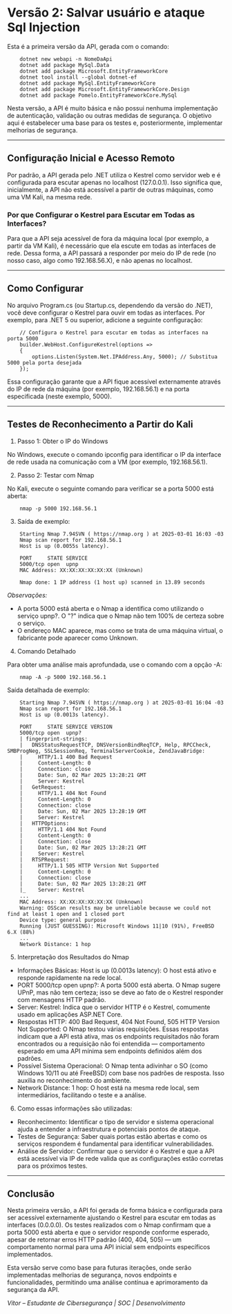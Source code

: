 # Versão 2: Salvar usuário e ataque Sql Injection

Esta é a primeira versão da API, gerada com o comando:

```
    dotnet new webapi -n NomeDaApi
    dotnet add package MySql.Data
    dotnet add package Microsoft.EntityFrameworkCore
    dotnet tool install --global dotnet-ef
    dotnet add package MySql.EntityFrameworkCore
    dotnet add package Microsoft.EntityFrameworkCore.Design
    dotnet add package Pomelo.EntityFrameworkCore.MySql
```

Nesta versão, a API é muito básica e não possui nenhuma implementação de autenticação, validação ou outras medidas de segurança. O objetivo aqui é estabelecer uma base para os testes e, posteriormente, implementar melhorias de segurança.

---

## Configuração Inicial e Acesso Remoto

Por padrão, a API gerada pelo .NET utiliza o Kestrel como servidor web e é configurada para escutar apenas no localhost (127.0.0.1). Isso significa que, inicialmente, a API não está acessível a partir de outras máquinas, como uma VM Kali, na mesma rede.

### Por que Configurar o Kestrel para Escutar em Todas as Interfaces?

Para que a API seja acessível de fora da máquina local (por exemplo, a partir da VM Kali), é necessário que ela escute em todas as interfaces de rede. Dessa forma, a API passará a responder por meio do IP de rede (no nosso caso, algo como 192.168.56.X), e não apenas no localhost.

---

## Como Configurar

No arquivo Program.cs (ou Startup.cs, dependendo da versão do .NET), você deve configurar o Kestrel para ouvir em todas as interfaces. Por exemplo, para .NET 5 ou superior, adicione a seguinte configuração:

```
    // Configura o Kestrel para escutar em todas as interfaces na porta 5000
    builder.WebHost.ConfigureKestrel(options =>
    {
        options.Listen(System.Net.IPAddress.Any, 5000); // Substitua 5000 pela porta desejada
    });
```

Essa configuração garante que a API fique acessível externamente através do IP de rede da máquina (por exemplo, 192.168.56.1) e na porta especificada (neste exemplo, 5000).

---

## Testes de Reconhecimento a Partir do Kali

1. Passo 1: Obter o IP do Windows

No Windows, execute o comando ipconfig para identificar o IP da interface de rede usada na comunicação com a VM (por exemplo, 192.168.56.1).

2. Passo 2: Testar com Nmap

No Kali, execute o seguinte comando para verificar se a porta 5000 está aberta:

```
    nmap -p 5000 192.168.56.1
```

3. Saída de exemplo:

```
    Starting Nmap 7.94SVN ( https://nmap.org ) at 2025-03-01 16:03 -03
    Nmap scan report for 192.168.56.1
    Host is up (0.0055s latency).

    PORT     STATE SERVICE
    5000/tcp open  upnp
    MAC Address: XX:XX:XX:XX:XX:XX (Unknown)

    Nmap done: 1 IP address (1 host up) scanned in 13.89 seconds
```

*Observações:*

- A porta 5000 está aberta e o Nmap a identifica como utilizando o serviço upnp?. O "?" indica que o Nmap não tem 100% de certeza sobre o serviço.
- O endereço MAC aparece, mas como se trata de uma máquina virtual, o fabricante pode aparecer como Unknown.

4. Comando Detalhado

Para obter uma análise mais aprofundada, use o comando com a opção -A:

```
    nmap -A -p 5000 192.168.56.1
```

Saída detalhada de exemplo:

```
    Starting Nmap 7.94SVN ( https://nmap.org ) at 2025-03-01 16:04 -03
    Nmap scan report for 192.168.56.1
    Host is up (0.0013s latency).

    PORT     STATE SERVICE VERSION
    5000/tcp open  upnp?
    | fingerprint-strings: 
    |   DNSStatusRequestTCP, DNSVersionBindReqTCP, Help, RPCCheck, SMBProgNeg, SSLSessionReq, TerminalServerCookie, ZendJavaBridge: 
    |     HTTP/1.1 400 Bad Request
    |     Content-Length: 0
    |     Connection: close
    |     Date: Sun, 02 Mar 2025 13:28:21 GMT
    |     Server: Kestrel
    |   GetRequest: 
    |     HTTP/1.1 404 Not Found
    |     Content-Length: 0
    |     Connection: close
    |     Date: Sun, 02 Mar 2025 13:28:19 GMT
    |     Server: Kestrel
    |   HTTPOptions: 
    |     HTTP/1.1 404 Not Found
    |     Content-Length: 0
    |     Connection: close
    |     Date: Sun, 02 Mar 2025 13:28:21 GMT
    |     Server: Kestrel
    |   RTSPRequest: 
    |     HTTP/1.1 505 HTTP Version Not Supported
    |     Content-Length: 0
    |     Connection: close
    |     Date: Sun, 02 Mar 2025 13:28:21 GMT
    |_    Server: Kestrel
    ...
    MAC Address: XX:XX:XX:XX:XX:XX (Unknown)
    Warning: OSScan results may be unreliable because we could not find at least 1 open and 1 closed port
    Device type: general purpose
    Running (JUST GUESSING): Microsoft Windows 11|10 (91%), FreeBSD 6.X (88%)
    ...
    Network Distance: 1 hop
```

5. Interpretação dos Resultados do Nmap

- Informações Básicas: Host is up (0.0013s latency): O host está ativo e responde rapidamente na rede local.
- PORT 5000/tcp open upnp?: A porta 5000 está aberta. O Nmap sugere UPnP, mas não tem certeza; isso se deve ao fato de o Kestrel responder com mensagens HTTP padrão.
- Server: Kestrel: Indica que o servidor HTTP é o Kestrel, comumente usado em aplicações ASP.NET Core.
- Respostas HTTP: 400 Bad Request, 404 Not Found, 505 HTTP Version Not Supported: O Nmap testou várias requisições. Essas respostas indicam que a API está ativa, mas os endpoints requisitados não foram encontrados ou a requisição não foi entendida — comportamento esperado em uma API mínima sem endpoints definidos além dos padrões.
- Possível Sistema Operacional: O Nmap tenta adivinhar o SO (como Windows 10/11 ou até FreeBSD) com base nos padrões de resposta. Isso auxilia no reconhecimento do ambiente.
- Network Distance: 1 hop: O host está na mesma rede local, sem intermediários, facilitando o teste e a análise.

6. Como essas informações são utilizadas:

- Reconhecimento: Identificar o tipo de servidor e sistema operacional ajuda a entender a infraestrutura e potenciais pontos de ataque.
- Testes de Segurança: Saber quais portas estão abertas e como os serviços respondem é fundamental para identificar vulnerabilidades.
- Análise de Servidor: Confirmar que o servidor é o Kestrel e que a API está acessível via IP de rede valida que as configurações estão corretas para os próximos testes.

---

## Conclusão

Nesta primeira versão, a API foi gerada de forma básica e configurada para ser acessível externamente ajustando o Kestrel para escutar em todas as interfaces (0.0.0.0). Os testes realizados com o Nmap confirmam que a porta 5000 está aberta e que o servidor responde conforme esperado, apesar de retornar erros HTTP padrão (400, 404, 505) — um comportamento normal para uma API inicial sem endpoints específicos implementados.

Esta versão serve como base para futuras iterações, onde serão implementadas melhorias de segurança, novos endpoints e funcionalidades, permitindo uma análise contínua e aprimoramento da segurança da API.

*Vítor – Estudante de Cibersegurança | SOC | Desenvolvimento*
